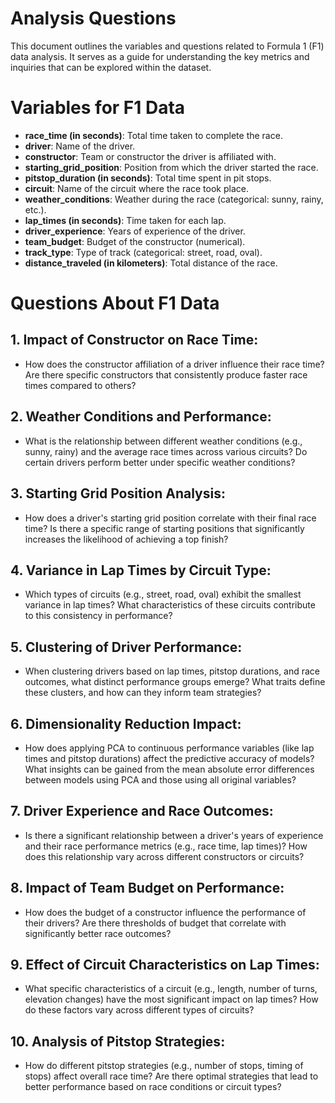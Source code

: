 # Analysis Questions

This document outlines the variables and questions related to Formula 1 (F1) data analysis. It serves as a guide for understanding the key metrics and inquiries that can be explored within the dataset.

# Variables for F1 Data

- **race_time (in seconds)**: Total time taken to complete the race.
- **driver**: Name of the driver.
- **constructor**: Team or constructor the driver is affiliated with.
- **starting_grid_position**: Position from which the driver started the race.
- **pitstop_duration (in seconds)**: Total time spent in pit stops.
- **circuit**: Name of the circuit where the race took place.
- **weather_conditions**: Weather during the race (categorical: sunny, rainy, etc.).
- **lap_times (in seconds)**: Time taken for each lap.
- **driver_experience**: Years of experience of the driver.
- **team_budget**: Budget of the constructor (numerical).
- **track_type**: Type of track (categorical: street, road, oval).
- **distance_traveled (in kilometers)**: Total distance of the race.

# Questions About F1 Data

## 1. **Impact of Constructor on Race Time:**
   - How does the constructor affiliation of a driver influence their race time? Are there specific constructors that consistently produce faster race times compared to others?

## 2. **Weather Conditions and Performance:**
   - What is the relationship between different weather conditions (e.g., sunny, rainy) and the average race times across various circuits? Do certain drivers perform better under specific weather conditions?

## 3. **Starting Grid Position Analysis:**
   - How does a driver's starting grid position correlate with their final race time? Is there a specific range of starting positions that significantly increases the likelihood of achieving a top finish?

## 4. **Variance in Lap Times by Circuit Type:**
   - Which types of circuits (e.g., street, road, oval) exhibit the smallest variance in lap times? What characteristics of these circuits contribute to this consistency in performance?

## 5. **Clustering of Driver Performance:**
   - When clustering drivers based on lap times, pitstop durations, and race outcomes, what distinct performance groups emerge? What traits define these clusters, and how can they inform team strategies?

## 6. **Dimensionality Reduction Impact:**
   - How does applying PCA to continuous performance variables (like lap times and pitstop durations) affect the predictive accuracy of models? What insights can be gained from the mean absolute error differences between models using PCA and those using all original variables?

## 7. **Driver Experience and Race Outcomes:**
   - Is there a significant relationship between a driver's years of experience and their race performance metrics (e.g., race time, lap times)? How does this relationship vary across different constructors or circuits?

## 8. **Impact of Team Budget on Performance:**
   - How does the budget of a constructor influence the performance of their drivers? Are there thresholds of budget that correlate with significantly better race outcomes?

## 9. **Effect of Circuit Characteristics on Lap Times:**
   - What specific characteristics of a circuit (e.g., length, number of turns, elevation changes) have the most significant impact on lap times? How do these factors vary across different types of circuits?

## 10. **Analysis of Pitstop Strategies:** 
   - How do different pitstop strategies (e.g., number of stops, timing of stops) affect overall race time? Are there optimal strategies that lead to better performance based on race conditions or circuit types?

